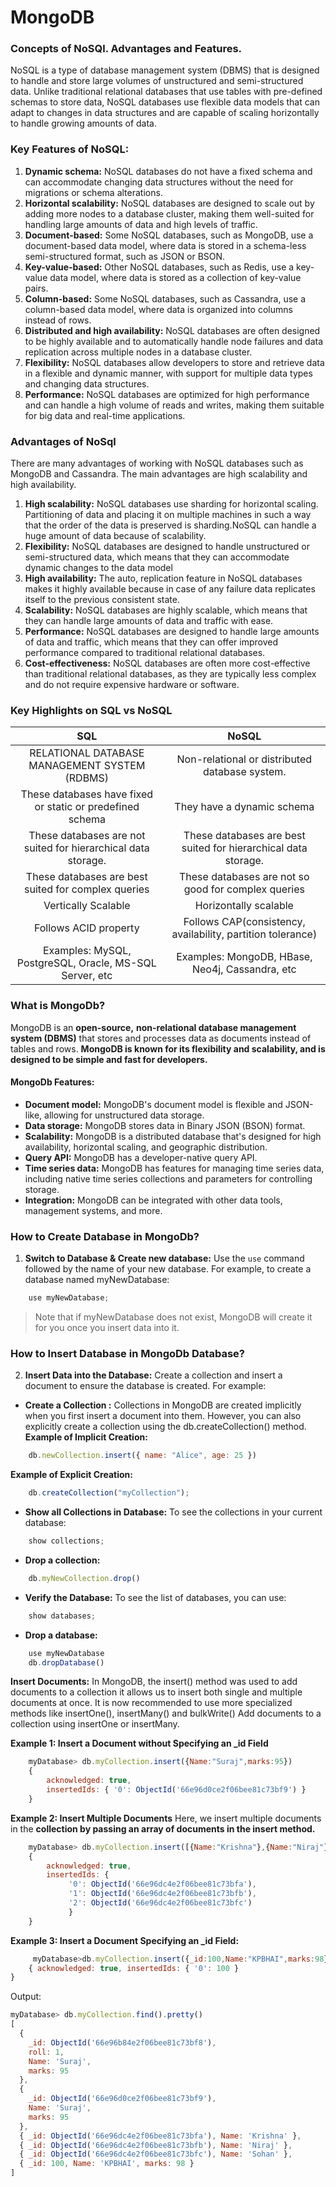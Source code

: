 # MongoDB
### Concepts of NoSQl. Advantages and Features.
NoSQL is a type of database management system (DBMS) that is designed to handle and store large volumes of unstructured and semi-structured data. Unlike traditional relational databases that use tables with pre-defined schemas to store data, NoSQL databases use flexible data models that can adapt to changes in data structures and are capable of scaling horizontally to handle growing amounts of data.

### Key Features of NoSQL:

1. **Dynamic schema:** NoSQL databases do not have a fixed schema and can accommodate changing data structures without the need for migrations or schema alterations.
2. **Horizontal scalability:** NoSQL databases are designed to scale out by adding more nodes to a database cluster, making them well-suited for handling large amounts of data and high levels of traffic.
3. **Document-based:** Some NoSQL databases, such as MongoDB, use a document-based data model, where data is stored in a schema-less semi-structured format, such as JSON or BSON.
4. **Key-value-based:** Other NoSQL databases, such as Redis, use a key-value data model, where data is stored as a collection of key-value pairs.
5. **Column-based:** Some NoSQL databases, such as Cassandra, use a column-based data model, where data is organized into columns instead of rows.
6. **Distributed and high availability:** NoSQL databases are often designed to be highly available and to automatically handle node failures and data replication across multiple nodes in a database cluster.
7. **Flexibility:** NoSQL databases allow developers to store and retrieve data in a flexible and dynamic manner, with support for multiple data types and changing data structures.
8. **Performance:** NoSQL databases are optimized for high performance and can handle a high volume of reads and writes, making them suitable for big data and real-time applications.

### Advantages of NoSql
There are many advantages of working with NoSQL databases such as MongoDB and Cassandra. The main advantages are high scalability and high availability.
1. **High scalability:** NoSQL databases use sharding for horizontal scaling. Partitioning of data and placing it on multiple machines in such a way that the order of the data is preserved is sharding.NoSQL can handle a huge amount of data because of scalability.
2. **Flexibility:** NoSQL databases are designed to handle unstructured or semi-structured data, which means that they can accommodate dynamic changes to the data model
3. **High availability:** The auto, replication feature in NoSQL databases makes it highly available because in case of any failure data replicates itself to the previous consistent state.
4. **Scalability:** NoSQL databases are highly scalable, which means that they can handle large amounts of data and traffic with ease.
5. **Performance:** NoSQL databases are designed to handle large amounts of data and traffic, which means that they can offer improved performance compared to traditional relational databases.
6. **Cost-effectiveness:** NoSQL databases are often more cost-effective than traditional relational databases, as they are typically less complex and do not require expensive hardware or software.

### Key Highlights on SQL vs NoSQL

| SQL | NoSQL |
| :-------: | :------: |
| RELATIONAL DATABASE MANAGEMENT SYSTEM (RDBMS) | Non-relational or distributed database system. |
| These databases have fixed or static or predefined schema | They have a dynamic schema |
| These databases are not suited for hierarchical data storage. | These databases are best suited for hierarchical data storage. |
| These databases are best suited for complex queries | These databases are not so good for complex queries |
| Vertically Scalable | Horizontally scalable |
| Follows ACID property | Follows CAP(consistency, availability, partition tolerance) |
| Examples: MySQL, PostgreSQL, Oracle, MS-SQL Server, etc | Examples: MongoDB, HBase, Neo4j, Cassandra, etc |

### What is MongoDb?
MongoDB is an **open-source,** **non-relational database management system (DBMS)** that stores and processes data as documents instead of tables and rows. **MongoDB is known for its flexibility and scalability, and is designed to be simple and fast for developers.** 

#### MongoDb Features:
- **Document model:** MongoDB's document model is flexible and JSON-like, allowing for unstructured data storage. 
- **Data storage:** MongoDB stores data in Binary JSON (BSON) format. 
- **Scalability:** MongoDB is a distributed database that's designed for high availability, horizontal scaling, and geographic distribution. 
- **Query API:** MongoDB has a developer-native query API. 
- **Time series data:** MongoDB has features for managing time series data, including native time series collections and parameters for controlling storage. 
- **Integration:** MongoDB can be integrated with other data tools, management systems, and more.

### How to Create Database in MongoDb?
1. **Switch to Database & Create new database:**
Use the ``use`` command followed by the name of your new database. For example, to create a database named myNewDatabase:
```JavaScript
    use myNewDatabase;
```
> Note that if myNewDatabase does not exist, MongoDB will create it for you once you insert data into it.

### How to Insert Database in MongoDb Database?
2. **Insert Data into the Database:**
Create a collection and insert a document to ensure the database is created. For example:
- **Create a Collection :** Collections in MongoDB are created implicitly when you first insert a document into them. However, you can also explicitly create a collection using the db.createCollection() method.
**Example of Implicit Creation:**
```JavaScript
    db.newCollection.insert({ name: "Alice", age: 25 })
```
**Example of Explicit Creation:**
```JavaScript
    db.createCollection("myCollection");
```
- **Show all Collections in Database:** To see the collections in your current database:
```JavaScript
    show collections;
```
- **Drop a collection:**
```JavaScript
    db.myNewCollection.drop()
```
-  **Verify the Database:** To see the list of databases, you can use:
```JavaScript
    show databases;
```
- **Drop a database:**
```JavaScript
    use myNewDatabase
    db.dropDatabase()
```

**Insert Documents:** In MongoDB, the insert() method was used to add documents to a collection it allows us to insert both single and multiple documents at once.  It is now recommended to use more specialized methods like insertOne(), insertMany() and bulkWrite() Add documents to a collection using insertOne or insertMany.

**Example 1: Insert a Document without Specifying an _id Field**
```Javascript
    myDatabase> db.myCollection.insert({Name:"Suraj",marks:95})
    {
        acknowledged: true,
        insertedIds: { '0': ObjectId('66e96d0ce2f06bee81c73bf9') }
    }
```
**Example 2: Insert Multiple Documents** Here, we insert multiple documents in the **collection by passing an array of documents in the insert method.**
```JavaScript
    myDatabase> db.myCollection.insert([{Name:"Krishna"},{Name:"Niraj"},{Name:"Sohan"}])
    {
        acknowledged: true,
        insertedIds: {
             '0': ObjectId('66e96dc4e2f06bee81c73bfa'),
             '1': ObjectId('66e96dc4e2f06bee81c73bfb'),
             '2': ObjectId('66e96dc4e2f06bee81c73bfc')
             }
    }
```
**Example 3: Insert a Document Specifying an _id Field:**
```JavaScript
     myDatabase>db.myCollection.insert({_id:100,Name:"KPBHAI",marks:98})
    { acknowledged: true, insertedIds: { '0': 100 } 
}
```
Output:
```JavaScript
myDatabase> db.myCollection.find().pretty()
[
  {
    _id: ObjectId('66e96b84e2f06bee81c73bf8'),
    roll: 1,
    Name: 'Suraj',
    marks: 95
  },
  {
    _id: ObjectId('66e96d0ce2f06bee81c73bf9'),
    Name: 'Suraj',
    marks: 95
  },
  { _id: ObjectId('66e96dc4e2f06bee81c73bfa'), Name: 'Krishna' },
  { _id: ObjectId('66e96dc4e2f06bee81c73bfb'), Name: 'Niraj' },
  { _id: ObjectId('66e96dc4e2f06bee81c73bfc'), Name: 'Sohan' },
  { _id: 100, Name: 'KPBHAI', marks: 98 }
]
```


